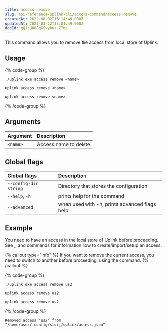 ```yaml
---
title: access remove
slug: api-reference/uplink-cli/access-command/access-remove
createdAt: 2022-08-02T16:14:49.000Z
updatedAt: 2023-03-22T13:01:49.000Z
docId: gQIzU008qGSvybusLZ7ms
---
```


This command allows you to remove the access from local store of Uplink.

## Usage

{% code-group %}
```windows
./uplink.exe access remove <name>
```

```linux
uplink access remove <name>
```

```macos
uplink access remove <name>
```
{% /code-group %}

## Arguments

| Argument | Description           |
| :------- | :-------------------- |
| `<name>` | Access name to delete |

## Global flags

| Global flags          | Description                                   |
| :-------------------- | :-------------------------------------------- |
| `--config-dir string` | Directory that stores the configuration       |
| `--help`, `-h`        | prints help for the command                   |
| `--advanced`          | when used with -h, prints advanced flags help |

## Example

You need to have an access in the local store of Uplink before proceeding. See [](docId\:x0Ej1E9_xq9xXFaSvyPTT),[](docId:9MIN1usU8WPUY2212Y-_S), and [](docId\:OuoKJl9KqbJVQB9Xkdy3g)  commands for information how to create/import/setup an access.

{% callout type="info"  %} 
If you want to remove the current access, you need to switch to another before proceeding, using the [](docId\:d-btqElDJY9m26QIKJYP-) command.
{% /callout %}

{% code-group %}
```windows
./uplink.exe access remove us2
```

```linux
uplink access remove us2
```

```macos
uplink access remove us2
```
{% /code-group %}

```Text
Removed access "us2" from "/home/user/.config/storj/uplink/access.json"
```

